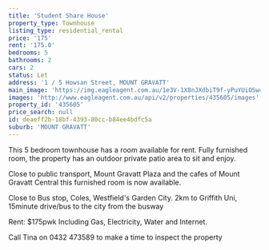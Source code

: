 ```yaml
---
title: 'Student Share House'
property_type: Townhouse
listing_type: residential_rental
price: '175'
rent: '175.0'
bedrooms: 5
bathrooms: 2
cars: 2
status: Let
address: '1 / 5 Howsan Street, MOUNT GRAVATT'
main_image: 'https://img.eagleagent.com.au/1e3V-1X8nJXdbiT9f-yPuYUiOSw=/1280x854/smart/https://s3-us-west-2.amazonaws.com/eagleagent-orig/images/6826057/414575447-image-M.jpg'
images: 'http://www.eagleagent.com.au/api/v2/properties/435605/images'
property_id: '435605'
price_search: null
id: deaeff2b-18bf-4393-80cc-b84ee4bdfc5a
suburb: 'MOUNT GRAVATT'
---
```

This 5 bedroom townhouse has a room available for rent. Fully furnished room, the property has an outdoor private patio area to sit and enjoy.

Close to public transport, Mount Gravatt Plaza and the cafes of Mount Gravatt Central this furnished room is now available.

Close to Bus stop, Coles, Westfield's Garden City. 2km to Griffith Uni, 15minute drive/bus to the city from the busway

Rent: $175pwk Including Gas, Electricity, Water and Internet.

Call Tina on 0432 473589 to make a time to inspect the property
